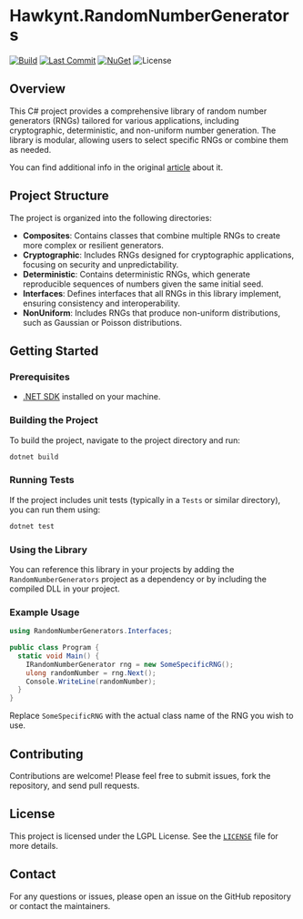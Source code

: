 # Hawkynt.RandomNumberGenerators

[![Build](https://github.com/Hawkynt/Randomizer/actions/workflows/Build.yml/badge.svg)](https://github.com/Hawkynt/Randomizer/actions/workflows/Build.yml)
[![Last Commit](https://img.shields.io/github/last-commit/Hawkynt/Randomizer?branch=main)](https://github.com/Hawkynt/Randomizer/commits/main/RandomNumberGenerators)
[![NuGet](https://img.shields.io/nuget/v/Hawkynt.RandomNumberGenerators)](https://www.nuget.org/packages/Hawkynt.RandomNumberGenerators/)
![License](https://img.shields.io/github/license/Hawkynt/Randomizer)

## Overview

This C# project provides a comprehensive library of random number generators (RNGs) tailored for various applications, including cryptographic, deterministic, and non-uniform number generation. The library is modular, allowing users to select specific RNGs or combine them as needed.

You can find additional info in the original [article](https://github.com/Hawkynt/Randomizer) about it.

## Project Structure

The project is organized into the following directories:

- **Composites**: Contains classes that combine multiple RNGs to create more complex or resilient generators.
- **Cryptographic**: Includes RNGs designed for cryptographic applications, focusing on security and unpredictability.
- **Deterministic**: Contains deterministic RNGs, which generate reproducible sequences of numbers given the same initial seed.
- **Interfaces**: Defines interfaces that all RNGs in this library implement, ensuring consistency and interoperability.
- **NonUniform**: Includes RNGs that produce non-uniform distributions, such as Gaussian or Poisson distributions.

## Getting Started

### Prerequisites

- [.NET SDK](https://dotnet.microsoft.com/download) installed on your machine.

### Building the Project

To build the project, navigate to the project directory and run:

```bash
dotnet build
```

### Running Tests

If the project includes unit tests (typically in a `Tests` or similar directory), you can run them using:

```bash
dotnet test
```

### Using the Library

You can reference this library in your projects by adding the `RandomNumberGenerators` project as a dependency or by including the compiled DLL in your project.

### Example Usage

```csharp
using RandomNumberGenerators.Interfaces;

public class Program {
  static void Main() {
    IRandomNumberGenerator rng = new SomeSpecificRNG();
    ulong randomNumber = rng.Next();
    Console.WriteLine(randomNumber);
  }
}
```

Replace `SomeSpecificRNG` with the actual class name of the RNG you wish to use.

## Contributing

Contributions are welcome! Please feel free to submit issues, fork the repository, and send pull requests.

## License

This project is licensed under the LGPL License. See the [`LICENSE`](../LICENSE) file for more details.

## Contact

For any questions or issues, please open an issue on the GitHub repository or contact the maintainers.
